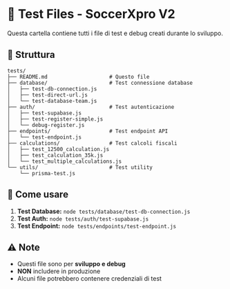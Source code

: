 # 🧪 Test Files - SoccerXpro V2

Questa cartella contiene tutti i file di test e debug creati durante lo sviluppo.

## 📁 Struttura

```
tests/
├── README.md                    # Questo file
├── database/                    # Test connessione database
│   ├── test-db-connection.js
│   ├── test-direct-url.js
│   └── test-database-team.js
├── auth/                        # Test autenticazione
│   ├── test-supabase.js
│   ├── test-register-simple.js
│   └── debug-register.js
├── endpoints/                   # Test endpoint API
│   └── test-endpoint.js
├── calculations/                # Test calcoli fiscali
│   ├── test_12500_calculation.js
│   ├── test_calculation_35k.js
│   └── test_multiple_calculations.js
└── utils/                       # Test utility
    └── prisma-test.js
```

## 🚀 Come usare

1. **Test Database:** `node tests/database/test-db-connection.js`
2. **Test Auth:** `node tests/auth/test-supabase.js`
3. **Test Endpoint:** `node tests/endpoints/test-endpoint.js`

## ⚠️ Note

- Questi file sono per **sviluppo e debug**
- **NON** includere in produzione
- Alcuni file potrebbero contenere credenziali di test








